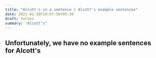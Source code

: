 ```yaml
---
title: "Alcott's in a sentence | Alcott's example sentences"
date: 2021-01-20T19:57:50+05:30
draft: falses
summary: "Alcott's"
---
```

## Unfortunately, we have no example sentences for Alcott's                 

